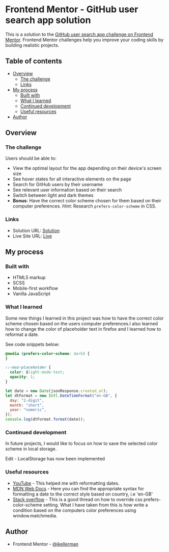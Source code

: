 # Frontend Mentor - GitHub user search app solution

This is a solution to the [GitHub user search app challenge on Frontend Mentor](https://www.frontendmentor.io/challenges/github-user-search-app-Q09YOgaH6). Frontend Mentor challenges help you improve your coding skills by building realistic projects.

## Table of contents

- [Overview](#overview)
  - [The challenge](#the-challenge)
  - [Links](#links)
- [My process](#my-process)
  - [Built with](#built-with)
  - [What I learned](#what-i-learned)
  - [Continued development](#continued-development)
  - [Useful resources](#useful-resources)
- [Author](#author)

## Overview

### The challenge

Users should be able to:

- View the optimal layout for the app depending on their device's screen size
- See hover states for all interactive elements on the page
- Search for GitHub users by their username
- See relevant user information based on their search
- Switch between light and dark themes
- **Bonus**: Have the correct color scheme chosen for them based on their computer preferences. _Hint_: Research `prefers-color-scheme` in CSS.

### Links

- Solution URL: [Solution](https://github.com/jkellerman/github-user-search-app)
- Live Site URL: [Live](https://jkellerman.github.io/github-user-search-app/)

## My process

### Built with

- HTML5 markup
- SCSS
- Mobile-first workflow
- Vanilla JavaScript

### What I learned

Some new things I learned in this project was how to have the correct color scheme chosen based on the users computer preferences.I also learned how to change the color of placeholder text in firefox and I learned how to reformat a date.

See code snippets below:

```css
@media (prefers-color-scheme: dark) {
}
```

```css
::-moz-placeholder {
  color: $light-mode-text;
  opacity: 1;
}
```

```js
let date = new Date(jsonResponse.created_at);
let dtFormat = new Intl.DateTimeFormat("en-GB", {
  day: "2-digit",
  month: "short",
  year: "numeric",
});
console.log(dtFormat.format(date));
```

### Continued development

In future projects, I would like to focus on how to save the selected color scheme in local storage.

Edit - LocalStorage has now been implemented

### Useful resources

- [YouTube](https://www.youtube.com/watch?v=C2XgmxhVZP8) - This helped me with reformatting dates.
- [MDN Web Docs](https://developer.mozilla.org/en-US/docs/Web/JavaScript/Reference/Global_Objects/Intl/DateTimeFormat) - Here you can find the appropriate syntax for formatting a date to the correct style based on country, i.e 'en-GB'
- [Stack overflow](https://stackoverflow.com/questions/56300132/how-to-override-css-prefers-color-scheme-setting) - This is a good thread on how to override css prefers-color-scheme setting. What I have taken from this is how write a condition based on the computers color preferences using window.matchmedia.

## Author

- Frontend Mentor - [@jkellerman](https://www.frontendmentor.io/profile/jkellerman)
